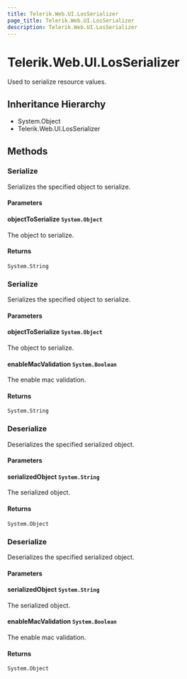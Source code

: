 ```yaml
---
title: Telerik.Web.UI.LosSerializer
page_title: Telerik.Web.UI.LosSerializer
description: Telerik.Web.UI.LosSerializer
---
```


# Telerik.Web.UI.LosSerializer

Used to serialize resource values.

## Inheritance Hierarchy

* System.Object
* Telerik.Web.UI.LosSerializer

## Methods

###  Serialize

Serializes the specified object to serialize.

#### Parameters

#### objectToSerialize `System.Object`

The object to serialize.

#### Returns

`System.String` 

###  Serialize

Serializes the specified object to serialize.

#### Parameters

#### objectToSerialize `System.Object`

The object to serialize.

#### enableMacValidation `System.Boolean`

The enable mac validation.

#### Returns

`System.String` 

###  Deserialize

Deserializes the specified serialized object.

#### Parameters

#### serializedObject `System.String`

The serialized object.

#### Returns

`System.Object` 

###  Deserialize

Deserializes the specified serialized object.

#### Parameters

#### serializedObject `System.String`

The serialized object.

#### enableMacValidation `System.Boolean`

The enable mac validation.

#### Returns

`System.Object` 

